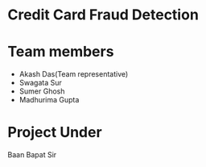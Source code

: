 # Credit Card Fraud Detection




# Team members
* Akash Das(Team representative)
* Swagata Sur 
* Sumer Ghosh
* Madhurima Gupta

# Project Under
 Baan Bapat Sir
